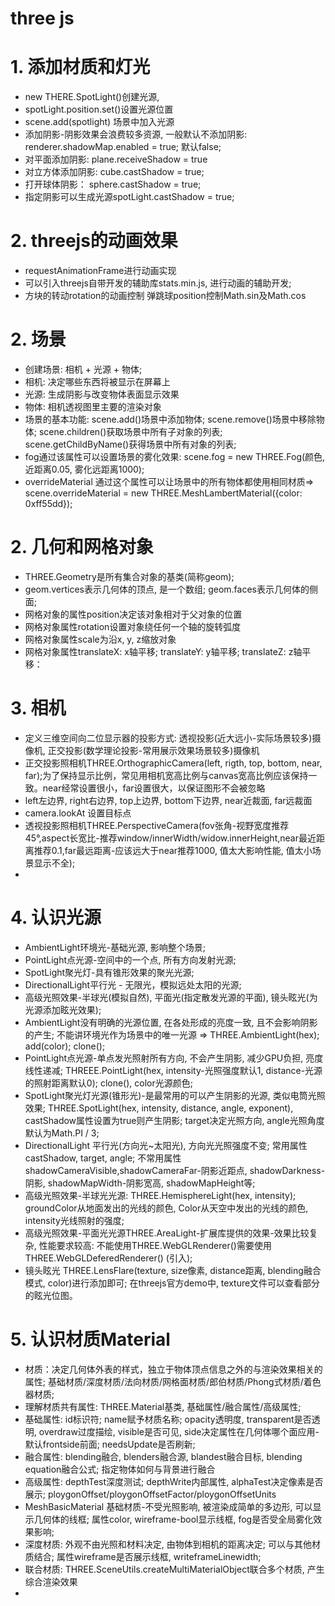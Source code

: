 

# three js

# 1. 添加材质和灯光
* new THERE.SpotLight()创建光源, 
* spotLight.position.set()设置光源位置
* scene.add(spotlight) 场景中加入光源
* 添加阴影-阴影效果会浪费较多资源, 一般默认不添加阴影: renderer.shadowMap.enabled = true; 默认false;
* 对平面添加阴影: plane.receiveShadow = true
* 对立方体添加阴影: cube.castShadow = true;
* 打开球体阴影： sphere.castShadow = true;
* 指定阴影可以生成光源spotLight.castShadow = true;

# 2. threejs的动画效果
* requestAnimationFrame进行动画实现
* 可以引入threejs自带开发的辅助库stats.min.js, 进行动画的辅助开发;
* 方块的转动rotation的动画控制  弹跳球position控制Math.sin及Math.cos

# 2. 场景
* 创建场景: 相机 + 光源 + 物体;
* 相机: 决定哪些东西将被显示在屏幕上
* 光源: 生成阴影与改变物体表面显示效果
* 物体: 相机透视图里主要的渲染对象
* 场景的基本功能: scene.add()场景中添加物体; scene.remove()场景中移除物体; scene.children()获取场景中所有子对象的列表; scene.getChildByName()获得场景中所有对象的列表;
* fog通过该属性可以设置场景的雾化效果: scene.fog = new THREE.Fog(颜色, 近距离0.05, 雾化远距离1000);
* overrideMaterial 通过这个属性可以让场景中的所有物体都使用相同材质=> scene.overrideMaterial = new THREE.MeshLambertMaterial({color: 0xff55dd}); 

# 2. 几何和网格对象
* THREE.Geometry是所有集合对象的基类(简称geom);
* geom.vertices表示几何体的顶点, 是一个数组; geom.faces表示几何体的侧面;
* 网格对象的属性position决定该对象相对于父对象的位置
* 网格对象属性rotation设置对象绕任何一个轴的旋转弧度
* 网格对象属性scale为沿x, y, z缩放对象
* 网格对象属性translateX: x轴平移; translateY: y轴平移; translateZ: z轴平移：

# 3. 相机
* 定义三维空间向二位显示器的投影方式: 透视投影(近大远小-实际场景较多)摄像机, 正交投影(数学理论投影-常用展示效果场景较多)摄像机
* 正交投影照相机THREE.OrthographicCamera(left, rigth, top, bottom, near, far);为了保持显示比例，常见用相机宽高比例与canvas宽高比例应该保持一致。near经常设置很小，far设置很大，以保证图形不会被忽略
* left左边界, right右边界, top上边界, bottom下边界, near近裁面, far远裁面
* camera.lookAt 设置目标点
* 透视投影照相机THREE.PerspectiveCamera(fov张角-视野宽度推荐45°,aspect长宽比-推荐window/innerWidth/widow.innerHeight,near最近距离推荐0.1,far最远距离-应该远大于near推荐1000, 值太大影响性能, 值太小场景显示不全);
* 

# 4. 认识光源
* AmbientLight环境光-基础光源, 影响整个场景;
* PointLight点光源-空间中的一个点, 所有方向发射光源;
* SpotLight聚光灯-具有锥形效果的聚光光源;
* DirectionalLight平行光 - 无限光，模拟远处太阳的光源;
* 高级光照效果-半球光(模拟自然), 平面光(指定散发光源的平面), 镜头眩光(为光源添加眩光效果);
* AmbientLight没有明确的光源位置, 在各处形成的亮度一致, 且不会影响阴影的产生; 不能讲环境光作为场景中的唯一光源 => THREE.AmbientLight(hex); add(color); clone();
* PointLight点光源-单点发光照射所有方向, 不会产生阴影, 减少GPU负担, 亮度线性递减; THREEE.PointLight(hex, intensity-光照强度默认1, distance-光源的照射距离默认0); clone(), color光源颜色;  
* SpotLight聚光灯光源(锥形光)-是最常用的可以产生阴影的光源, 类似电筒光照效果; THREE.SpotLight(hex, intensity, distance, angle, exponent), castShadow属性设置为true则产生阴影; target决定光照方向, angle光照角度默认为Math.PI / 3;
* DirectionalLight 平行光(方向光~太阳光), 方向光光照强度不变; 常用属性castShadow, target, angle; 不常用属性shadowCameraVisible,shadowCameraFar-阴影近距点, shadowDarkness-阴影, shadowMapWidth-阴影宽高, shadowMapHeight等;
* 高级光照效果-半球光光源: THREE.HemisphereLight(hex, intensity); groundColor从地面发出的光线的颜色, Color从天空中发出的光线的颜色, intensity光线照射的强度;
* 高级光照效果-平面光光源THREE.AreaLight-扩展库提供的效果-效果比较复杂, 性能要求较高: 不能使用THREE.WebGLRenderer()需要使用THREE.WebGLDeferedRenderer() (引入);
* 镜头眩光 THREE.LensFlare(texture, size像素, distance距离, blending融合模式, color)进行添加即可; 在threejs官方demo中, texture文件可以查看部分的眩光位图。


# 5. 认识材质Material
* 材质：决定几何体外表的样式，独立于物体顶点信息之外的与渲染效果相关的属性; 基础材质/深度材质/法向材质/网格面材质/郎伯材质/Phong式材质/着色器材质;
* 理解材质共有属性: THREE.Material基类, 基础属性/融合属性/高级属性;
* 基础属性: id标识符; name赋予材质名称; opacity透明度, transparent是否透明, overdraw过度描绘, visible是否可见, side决定属性在几何体哪个面应用-默认frontside前面; needsUpdate是否刷新;
* 融合属性: blending融合, blenders融合源, blandest融合目标, blending equation融合公式; 指定物体如何与背景进行融合
* 高级属性: depthTest深度测试; depthWrite内部属性, alphaTest决定像素是否展示; ploygonOffset/ploygonOffsetFactor/ploygonOffsetUnits
* MeshBasicMaterial 基础材质-不受光照影响, 被渲染成简单的多边形, 可以显示几何体的线框; 属性color, wireframe-bool显示线框, fog是否受全局雾化效果影响;
* 深度材质: 外观不由光照和材料决定, 由物体到相机的距离决定; 可以与其他材质结合; 属性wireframe是否展示线框, writeframeLinewidth;
* 联合材质: THREE.SceneUtils.createMultiMaterialObject联合多个材质, 产生综合渲染效果 
* 



